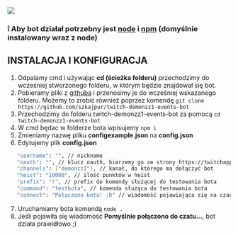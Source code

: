 ![](https://i.imgur.com/EfncJ8w.png)

### ❕ Aby bot działał potrzebny jest [node](https://nodejs.org/en/) i [npm](https://www.npmjs.com/get-npm) (domyślnie instalowany wraz z node) 

## INSTALACJA I KONFIGURACJA
1. Odpalamy cmd i używając **cd (ścieżka folderu)** przechodzimy do wcześniej stworzonego folderu, w którym będzie znajdował się bot.
2. Pobieramy pliki z [githuba](https://github.com/szkajpur/twitch-demonzz1-events-bot/archive/master.zip) i przenosimy je do wcześniej wskazanego folderu. Możemy to zrobić również poprzez komendę `git clone https://github.com/szkajpur/twitch-demonzz1-events-bot`
3. Przechodzimy do folderu twitch-demonzz1-events-bot za pomocą `cd twitch-demonzz1-events-bot`
4. W cmd będac w folderze bota wpisujemy `npm i`
5. Zmieniamy nazwę pliku **configexample.json** na **config.json**
6. Edytujemy plik **config.json**
```bash
   "username": "", // nickname
   "oauth": "", // klucz oauth, bierzemy go ze strony https://twitchapps.com/tmi/ ! KOPIUJEMY WRAZ Z OAUTH: !
   "channels": ["demonzz1"], // kanał, do którego ma dołączyć bot
   "heist": "10000", // ilość punktów w heist
   "prefix": "!", // prefix do komendy służącej do testowania bota
   "command": "testbota", // komenda służąca do testowania bota
   "connect": "Połączono bota! :D" // wiadomość pojawiająca się na czacie po połączeniu się bota
```
7. Uruchamiamy bota komendą `node .`
8. Jeśli pojawiła się wiadomość **Pomyślnie połączono do czatu...**, bot działa prawidłowo ;)
